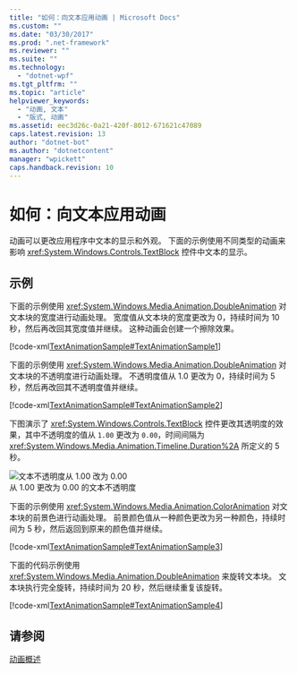 ```yaml
---
title: "如何：向文本应用动画 | Microsoft Docs"
ms.custom: ""
ms.date: "03/30/2017"
ms.prod: ".net-framework"
ms.reviewer: ""
ms.suite: ""
ms.technology: 
  - "dotnet-wpf"
ms.tgt_pltfrm: ""
ms.topic: "article"
helpviewer_keywords: 
  - "动画, 文本"
  - "版式, 动画"
ms.assetid: eec3d26c-0a21-420f-8012-671621c47089
caps.latest.revision: 13
author: "dotnet-bot"
ms.author: "dotnetcontent"
manager: "wpickett"
caps.handback.revision: 10
---
```

# 如何：向文本应用动画
动画可以更改应用程序中文本的显示和外观。  下面的示例使用不同类型的动画来影响 <xref:System.Windows.Controls.TextBlock> 控件中文本的显示。  
  
## 示例  
 下面的示例使用 <xref:System.Windows.Media.Animation.DoubleAnimation> 对文本块的宽度进行动画处理。  宽度值从文本块的宽度更改为 0，持续时间为 10 秒，然后再改回其宽度值并继续。  这种动画会创建一个擦除效果。  
  
 [!code-xml[TextAnimationSample#TextAnimationSample1](../../../../samples/snippets/csharp/VS_Snippets_Wpf/TextAnimationSample/CS/Window1.xaml#textanimationsample1)]  
  
 下面的示例使用 <xref:System.Windows.Media.Animation.DoubleAnimation> 对文本块的不透明度进行动画处理。  不透明度值从 1.0 更改为 0，持续时间为 5 秒，然后再改回其不透明度值并继续。  
  
 [!code-xml[TextAnimationSample#TextAnimationSample2](../../../../samples/snippets/csharp/VS_Snippets_Wpf/TextAnimationSample/CS/Window1.xaml#textanimationsample2)]  
  
 下图演示了 <xref:System.Windows.Controls.TextBlock> 控件更改其透明度的效果，其中不透明度的值从 `1.00` 更改为 `0.00`，时间间隔为 <xref:System.Windows.Media.Animation.Timeline.Duration%2A> 所定义的 5 秒。  
  
 ![文本不透明度从 1.00 改为 0.00](../../../../docs/framework/wpf/advanced/media/fadedtext01.png "FadedText01")  
从 1.00 更改为 0.00 的文本不透明度  
  
 下面的示例使用 <xref:System.Windows.Media.Animation.ColorAnimation> 对文本块的前景色进行动画处理。  前景颜色值从一种颜色更改为另一种颜色，持续时间为 5 秒，然后返回到原来的颜色值并继续。  
  
 [!code-xml[TextAnimationSample#TextAnimationSample3](../../../../samples/snippets/csharp/VS_Snippets_Wpf/TextAnimationSample/CS/Window1.xaml#textanimationsample3)]  
  
 下面的代码示例使用 <xref:System.Windows.Media.Animation.DoubleAnimation> 来旋转文本块。  文本块执行完全旋转，持续时间为 20 秒，然后继续重复该旋转。  
  
 [!code-xml[TextAnimationSample#TextAnimationSample4](../../../../samples/snippets/csharp/VS_Snippets_Wpf/TextAnimationSample/CS/Window1.xaml#textanimationsample4)]  
  
## 请参阅  
 [动画概述](../../../../docs/framework/wpf/graphics-multimedia/animation-overview.md)